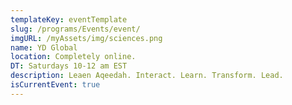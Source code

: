 ```yaml
---
templateKey: eventTemplate
slug: /programs/Events/event/
imgURL: /myAssets/img/sciences.png
name: YD Global
location: Completely online.
DT: Saturdays 10-12 am EST
description: Leaen Aqeedah. Interact. Learn. Transform. Lead.
isCurrentEvent: true
---
```

